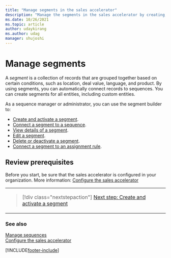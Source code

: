 ```yaml
---
title: "Manage segments in the sales accelerator"
description: "Manage the segments in the sales accelerator by creating, connecting, editing, deleting, and deactivating."
ms.date: 10/26/2021
ms.topic: article
author: udaykirang
ms.author: udag
manager: shujoshi
---
```

# Manage segments 

A *segment* is a collection of records that are grouped together based on certain conditions, such as location, deal value, language, and product. By using segments, you can automatically connect records to sequences. You can create segments for all entities, including custom entities.

As a sequence manager or administrator, you can use the segment builder to:

- [Create and activate a segment](create-and-activate-a-segment.md).
- [Connect a segment to a sequence](connect-a-segment-to-sequence.md).
- [View details of a segment](view-details-segment.md).
- [Edit a segment](edit-a-segment.md).
- [Delete or deactivate a segment](delete-deactivate-a-segment.md).
- [Connect a segment to an assignment rule](create-and-activate-assignment-rule.md#setSegment).

## Review prerequisites  

Before you start, be sure that the sales accelerator is configured in your organization. More information: [Configure the sales accelerator](enable-configure-sales-accelerator.md)


<table>
<tr><td>

> [!div class="nextstepaction"] 
> [Next step: Create and activate a segment](create-and-activate-a-segment.md)
</td></tr>
</table>   

### See also

[Manage sequences](create-manage-sequences.md)   
[Configure the sales accelerator](enable-configure-sales-accelerator.md)


[!INCLUDE[footer-include](../includes/footer-banner.md)]
